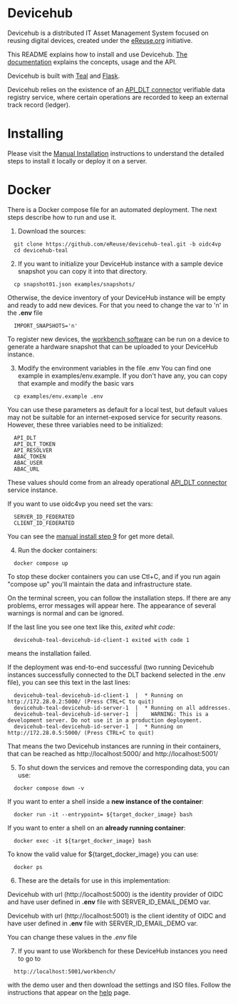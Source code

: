# Devicehub

Devicehub is a distributed IT Asset Management System focused on reusing digital devices, created under the [eReuse.org](https://www.ereuse.org) initiative.

This README explains how to install and use Devicehub. [The documentation](http://devicehub.ereuse.org) explains the concepts, usage and the API.

Devicehub is built with [Teal](https://github.com/ereuse/teal) and [Flask](http://flask.pocoo.org). 

Devicehub relies on the existence of an [API_DLT connector](https://gitlab.com/dsg-upc/ereuse-dpp) verifiable data registry service, where certain operations are recorded to keep an external track record (ledger).

# Installing
Please visit the [Manual Installation](README_MANUAL_INSTALLATION.md) instructions to understand the detailed steps to install it locally or deploy it on a server.

# Docker
There is a Docker compose file for an automated deployment. The next steps describe how to run and use it.

1. Download the sources:
```
  git clone https://github.com/eReuse/devicehub-teal.git -b oidc4vp
  cd devicehub-teal
```

2. If you want to initialize your DeviceHub instance with a sample device snapshot you can copy it into that directory. 
```
  cp snapshot01.json examples/snapshots/
```

 Otherwise, the device inventory of your DeviceHub instance will be empty and ready to add new devices. For that you need to change the var to 'n' in the **.env** file
```
  IMPORT_SNAPSHOTS='n'
```

To register new devices, the [workbench software](https://github.com/eReuse/workbench) can be run on a device to generate a hardware snapshot that can be uploaded to your DeviceHub instance.

3. Modify the environment variables in the file .env You can find one example in examples/env.example.
If you don't have any, you can copy that example and modify the basic vars
```
  cp examples/env.example .env
```
You can use these parameters as default for a local test, but default values may not be suitable for an internet-exposed service for security reasons. However, these three variables need to be initialized:
```
  API_DLT
  API_DLT_TOKEN
  API_RESOLVER
  ABAC_TOKEN
  ABAC_USER
  ABAC_URL
```
These values should come from an already operational [API_DLT connector](https://gitlab.com/dsg-upc/ereuse-dpp) service instance.

If you want to use oidc4vp you need set the vars:
```
  SERVER_ID_FEDERATED
  CLIENT_ID_FEDERATED
```
You can see the [manual install step 9]('https://github.com/eReuse/devicehub-teal/blob/oidc4vp/README_MANUAL_INSTALLATION.md#installing') for get more detail.

4. Run the docker containers:
```
  docker compose up
```
To stop these docker containers you can use Ctl+C, and if you run again "compose up" you'll maintain the data and infrastructure state.

On the terminal screen, you can follow the installation steps. If there are any problems, error messages will appear here. The appearance of several warnings is normal and can be ignored.

If the last line you see one text like this, *exited whit code*:
```
  devicehub-teal-devicehub-id-client-1 exited with code 1
```
means the installation failed.

If the deployment was end-to-end successful (two running Devicehub instances successfully connected to the DLT backend selected in the .env file), you can see this text in the last lines:
```
  devicehub-teal-devicehub-id-client-1  |  * Running on http://172.28.0.2:5000/ (Press CTRL+C to quit)
  devicehub-teal-devicehub-id-server-1  |  * Running on all addresses.
  devicehub-teal-devicehub-id-server-1  |    WARNING: This is a development server. Do not use it in a production deployment.
  devicehub-teal-devicehub-id-server-1  |  * Running on http://172.28.0.5:5000/ (Press CTRL+C to quit)
```

That means the two Devicehub instances are running in their containers, that can be reached as http://localhost:5000/ and http://localhost:5001/

5. To shut down the services and remove the corresponding data, you can use:
```
  docker compose down -v
```

If you want to enter a shell inside a **new instance of the container**:
```
  docker run -it --entrypoint= ${target_docker_image} bash
```

If you want to enter a shell on an **already running container**:
```
  docker exec -it ${target_docker_image} bash
```

To know the valid value for ${target_docker_image} you can use:
```
  docker ps
```

6. These are the details for use in this implementation:

  Devicehub with url (http://localhost:5000) is the identity provider of OIDC and have user defined in **.env** file with SERVER_ID_EMAIL_DEMO var.

  Devicehub with url (http://localhost:5001) is the client identity of OIDC and have user defined in **.env** file with SERVER_ID_EMAIL_DEMO var.

  You can change these values in the *.env* file

7. If you want to use Workbench for these DeviceHub instances you need to go to
```
  http://localhost:5001/workbench/
```
with the demo user and then download the settings and ISO files. Follow the instructions that appear on the [help](https://help.usody.com/en/setup/setup-pendrive/) page.
